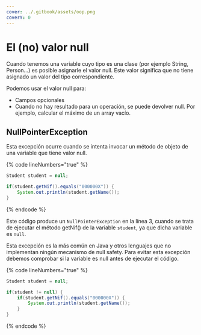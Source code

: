 ```yaml
---
cover: ../.gitbook/assets/oop.png
coverY: 0
---
```


# El (no) valor null

Cuando tenemos una variable cuyo tipo es una clase (por ejemplo String, Person...) es posible asignarle el valor null. Este valor significa que no tiene asignado un valor del tipo correspondiente.

Podemos usar el valor null para:

* Campos opcionales
* Cuando no hay resultado para un operación, se puede devolver null. Por ejemplo, calcular el máximo de un array vacío.

## NullPointerException

Esta excepción ocurre cuando se intenta invocar un método de objeto de una variable que tiene valor null.

{% code lineNumbers="true" %}
```java
Student student = null;

if(student.getNif().equals("000000X")) {
    System.out.println(student.getName());
}
```
{% endcode %}

Este código produce un `NullPointerException` en la línea 3, cuando se trata de ejecutar el método getNif() de la variable `student`, ya que dicha variable es `null`.

Esta excepción es la más común en Java y otros lenguajes que no implementan ningún mecanismo de null safety. Para evitar esta excepción debemos comprobar si la variable es null antes de ejecutar el código.

{% code lineNumbers="true" %}
```java
Student student = null;

if(student != null) {
    if(student.getNif().equals("000000X")) {
        System.out.println(student.getName());
    }
}
```
{% endcode %}
